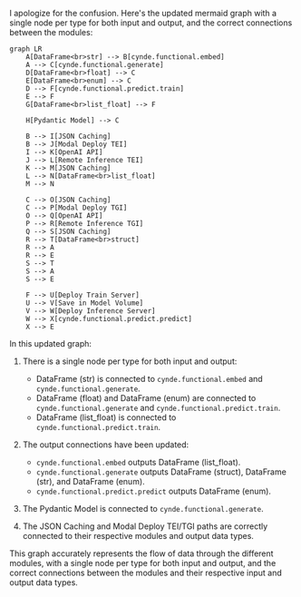 I apologize for the confusion. Here's the updated mermaid graph with a single node per type for both input and output, and the correct connections between the modules:

```mermaid
graph LR
    A[DataFrame<br>str] --> B[cynde.functional.embed]
    A --> C[cynde.functional.generate]
    D[DataFrame<br>float] --> C
    E[DataFrame<br>enum] --> C
    D --> F[cynde.functional.predict.train]
    E --> F
    G[DataFrame<br>list_float] --> F

    H[Pydantic Model] --> C

    B --> I[JSON Caching]
    B --> J[Modal Deploy TEI]
    I --> K[OpenAI API]
    J --> L[Remote Inference TEI]
    K --> M[JSON Caching]
    L --> N[DataFrame<br>list_float]
    M --> N

    C --> O[JSON Caching]
    C --> P[Modal Deploy TGI]
    O --> Q[OpenAI API]
    P --> R[Remote Inference TGI]
    Q --> S[JSON Caching]
    R --> T[DataFrame<br>struct]
    R --> A
    R --> E
    S --> T
    S --> A
    S --> E

    F --> U[Deploy Train Server]
    U --> V[Save in Model Volume]
    V --> W[Deploy Inference Server]
    W --> X[cynde.functional.predict.predict]
    X --> E
```

In this updated graph:

1. There is a single node per type for both input and output:
   - DataFrame (str) is connected to `cynde.functional.embed` and `cynde.functional.generate`.
   - DataFrame (float) and DataFrame (enum) are connected to `cynde.functional.generate` and `cynde.functional.predict.train`.
   - DataFrame (list_float) is connected to `cynde.functional.predict.train`.

2. The output connections have been updated:
   - `cynde.functional.embed` outputs DataFrame (list_float).
   - `cynde.functional.generate` outputs DataFrame (struct), DataFrame (str), and DataFrame (enum).
   - `cynde.functional.predict.predict` outputs DataFrame (enum).

3. The Pydantic Model is connected to `cynde.functional.generate`.

4. The JSON Caching and Modal Deploy TEI/TGI paths are correctly connected to their respective modules and output data types.

This graph accurately represents the flow of data through the different modules, with a single node per type for both input and output, and the correct connections between the modules and their respective input and output data types.